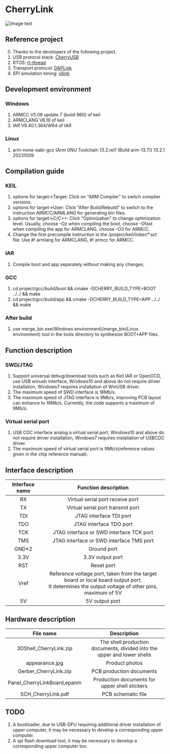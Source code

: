 # CherryLink
![Image text](https://github.com/SecondHandCoder/CherryLink/hardware/appearance.jpg)
## Reference project
0. Thanks to the developers of the following project.
1. USB protocol stack: [CherryUSB](https://github.com/cherry-embedded/CherryUSB)
2. RTOS: [rt-thread](https://github.com/RT-Thread/rt-thread)
3. Transport protocol: [DAPLink](https://github.com/ARMmbed/DAPLink)
4. SPI simulation timing: [vllink](https://github.com/vllogic/vllink_lite)
## Development environment
### Windows
1. ARMCC V5.06 update 7 (build 960) of keil
2. ARMCLANG V6.19 of keil
3. IAR V9.40.1.364/W64 of IAR
### Linux
1. arm-none-eabi-gcc (Arm GNU Toolchain 13.2.rel1 (Build arm-13.7)) 13.2.1 20231009
## Compilation guide
### KEIL 
1. options for target->Target: Click on "ARM Compiler" to switch compiler versions.
2. options for target->User: Click "After Build/Rebuild" to switch to the instruction ARMCC/ARMLANG for generating bin files.
3. options for target->C/C++: Click "Optimization" to change optimization level. Usually, choose -Oz when compiling the boot, choose -Ofast when compiling the app for ARMCLANG. choose -O3 for ARMCC. 
4. Change the first precompile instruction in the /project/keil/linker/*.sct file. Use #! armlang for ARMCLANG, #! armcc for ARMCC.
### IAR
1. Compile boot and app separately without making any changes.
### GCC
1. cd project/gcc/build/boot && cmake -DCHERRY_BUILD_TYPE=BOOT ../../ && make
2. cd project/gcc/build/app && cmake -DCHERRY_BUILD_TYPE=APP ../../ && make
### After build
1. use merge_bin.exe(Windows environment)/merge_bin(Linux environment) tool in the tools directory to synthesize BOOT+APP files.
## Function description
### SWD/JTAG
1. Support universal debug/download tools such as Keil IAR or OpenOCD, use USB winusb interface, Windows10 and above do not require driver installation, Windows7 requires installation of WinUSB driver.
2. The maximum speed of SWD interface is 18Mb/s.
3. The maximum speed of JTAG interface is 9Mb/s, improving PCB layout can enhance to 18Mb/s. Currently, the code supports a maximum of 9Mb/s.
### Virtual serial port
1. USB CDC interface analog a virtual serial port, Windows10 and above do not require driver installation, Windows7 requires installation of USBCDC driver.
2. The maximum speed of virtual serial port is 9Mb/s(reference values given in the chip reference manual).
## Interface description
| Interface name | Function description |
| :---: | :---: |
| RX | Virtual serial port receive port |
| TX | Virtual serial port transmit port |
| TDI | JTAG interface TDI port |
| TDO | JTAG interface TDO port |
| TCK | JTAG interface or SWD interface TCK port |
| TMS | JTAG interface or SWD interface TMS port |
| GND*2 | Ground port |
| 3.3V | 3.3V output port |
| RST | Reset port |
| Vref | Reference voltage port, taken from the target board or local board output port. <br> It determines the output voltage of other pins, maximum of 5V |
| 5V | 5V output port |
## Hardware description
| File name | Description |
| :---: | :---: |
| 3DShell_CherryLink.zip | The shell production documents, divided into the upper and lower shells |
| appearance.jpg | Product photos |
| Gerber_CherryLink.zip | PCB production documents |
| Panel_CherryLinkBoard,epanm | Production documents for upper shell stickers |
| SCH_CherryLink.pdf | PCB schematic file |
## TODO
1. A bootloader, due to USB-DFU requiring additional driver installation of upper computer, it may be necessary to develop a corresponding upper computer.
2. A spi flash download tool, it may be necessary to develop a corresponding upper computer too.